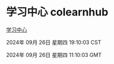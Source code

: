# 学习中心 colearnhub
[学习中心](http://219.139.198.207:56308/colearnhub/)

2024年 09月 26日 星期四 19:10:03 CST

2024年 09月 26日 星期四 11:10:03 GMT
